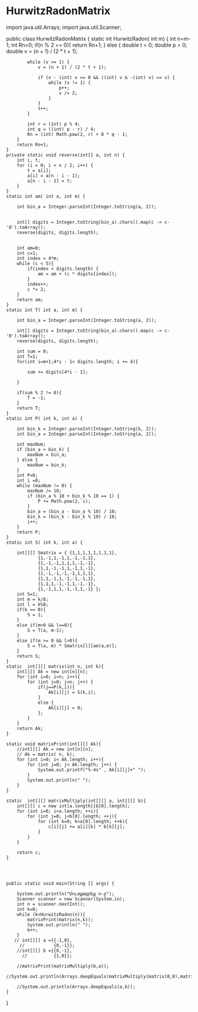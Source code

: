 # HurwitzRadonMatrix
import java.util.Arrays;
import java.util.Scanner;

public class HurwitzRadonMatrix {
    static int HurwitzRadon( int m) {
        int n=m-1;
        int Rn=0;
        if(n % 2 == 0){
            return Rn+1;
        }
        else {
            double t = 0;
            double p = 0;
            double v = (n + 1) / (2 * t + 1);

            while (v >= 1) {
                v = (n + 1) / (2 * t + 1);

                if (v - (int) v == 0 && ((int) v & -(int) v) == v) {
                    while (v != 1) {
                        p++;
                        v /= 2;
                    }
                }
                t++;
            }

            int r = (int) p % 4;
            int q = ((int) p - r) / 4;
            Rn = (int) Math.pow(2, r) + 8 * q - 1;
        }
        return Rn+1;
    }
    private static void reverse(int[] a, int n) {
        int i, t;
        for (i = 0; i < n / 2; i++) {
            t = a[i];
            a[i] = a[n - i - 1];
            a[n - i - 1] = t;
        }
    }
    static int am( int a, int m) {

        int bin_a = Integer.parseInt(Integer.toString(a, 2));


        int[] digits = Integer.toString(bin_a).chars().map(c -> c-'0').toArray();
        reverse(digits, digits.length);


        int am=0;
        int c=1;
        int index = 4*m;
        while (c < 5){
            if(index < digits.length) {
                am = am + (c * digits[index]);
            }
            index++;
            c *= 2;
        }
        return am;
    }
    static int T( int a, int m) {

        int bin_a = Integer.parseInt(Integer.toString(a, 2));

        int[] digits = Integer.toString(bin_a).chars().map(c -> c-'0').toArray();
        reverse(digits, digits.length);

        int sum = 0;
        int T=1;
        for(int i=m+1;4*i - 1< digits.length; i += 4){

            sum += digits[4*i - 1];

        }

        if(sum % 2 != 0){
            T = -1;
        }
        return T;
    }
    static int P( int k, int a) {

        int bin_k = Integer.parseInt(Integer.toString(k, 2));
        int bin_a = Integer.parseInt(Integer.toString(a, 2));

        int maxNum;
        if (bin_a > bin_k) {
            maxNum = bin_a;
        } else {
            maxNum = bin_k;
        }
        int P=0;
        int i =0;
        while (maxNum != 0) {
            maxNum /= 10;
            if (bin_a % 10 + bin_k % 10 == 1) {
                P += Math.pow(2, i);
            }
            bin_a = (bin_a - bin_a % 10) / 10;
            bin_k = (bin_k - bin_k % 10) / 10;
            i++;
        }
        return P;
    }
    static int S( int k, int a) {

        int[][] Smatrix = { {1,1,1,1,1,1,1,1},
                {1,-1,1,-1,1,-1,-1,1},
                {1,-1,-1,1,1,1,-1,-1},
                {1,1,-1,-1,1,-1,1,-1},
                {1,-1,-1,-1,-1,1,1,1},
                {1,1,-1,1,-1,-1,-1,1},
                {1,1,1,-1,-1,1,-1,-1},
                {1,-1,1,1,-1,-1,1,-1} };
        int S=1;
        int m = k/8;
        int l = k%8;
        if(k == 0){
            S = 1;
        }
        else if(m>0 && l==0){
            S = T(a, m-1);
        }
        else if(m >= 0 && l>0){
            S = T(a, m) * Smatrix[l][am(a,m)];
        }
        return S;
    }
    static  int[][] matrix(int n, int k){
        int[][] Ak = new int[n][n];
        for (int i=0; i<n; i++){
            for (int j=0; j<n; j++) {
                if(j==P(k,i)){
                    Ak[i][j] = S(k,i);
                }
                else {
                    Ak[i][j] = 0;
                };
            }
        }
        return Ak;
    }

    static void matrixPrint(int[][] Ak){
        //int[][] Ak = new int[n][n];
        // Ak = matrix( n, k);
        for (int i=0; i< Ak.length; i++){
            for (int j=0; j< Ak.length; j++) {
                System.out.printf("%-4s" , Ak[i][j]+" ");
            }
            System.out.println(" ");
        }
    }

    static  int[][] matrixMultiply(int[][] a, int[][] b){
        int[][] c = new int[a.length][b[0].length];
        for (int i=0; i<a.length; ++i){
            for (int j=0; j<b[0].length; ++j){
                for (int k=0; k<a[0].length; ++k){
                    c[i][j] += a[i][k] * b[k][j];
                }
            }
        }

        return c;
    }




    public static void main(String [] args) {

        System.out.println("Մուտքագրեք n-ը");
        Scanner scanner = new Scanner(System.in);
        int n = scanner.nextInt();
        int k=0;
        while (k<HurwitzRadon(n)){
            matrixPrint(matrix(n,k));
            System.out.println(" ");
            k++;
        }
       // int[][] a ={{-1,0},
         //           {0,-1}};
        //int[][] b ={{0,-1},
          //          {1,0}};

        //matrixPrint(matrixMultiply(b,a));
        //System.out.println(Arrays.deepEquals(matrixMultiply(matrix(8,0),matrix(8,0)),matrix(8,0)));

        //System.out.println(Arrays.deepEquals(a,b));
    }
}

